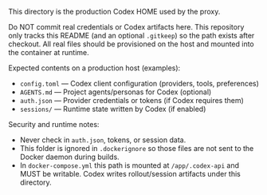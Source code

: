 This directory is the production Codex HOME used by the proxy.

Do NOT commit real credentials or Codex artifacts here. This repository only
tracks this README (and an optional `.gitkeep`) so the path exists after
checkout. All real files should be provisioned on the host and mounted into the
container at runtime.

Expected contents on a production host (examples):

- `config.toml` — Codex client configuration (providers, tools, preferences)
- `AGENTS.md` — Project agents/personas for Codex (optional)
- `auth.json` — Provider credentials or tokens (if Codex requires them)
- `sessions/` — Runtime state written by Codex (if enabled)

Security and runtime notes:

- Never check in `auth.json`, tokens, or session data.
- This folder is ignored in `.dockerignore` so those files are not sent to the
  Docker daemon during builds.
- In `docker-compose.yml` this path is mounted at `/app/.codex-api` and MUST be
  writable. Codex writes rollout/session artifacts under this directory.
